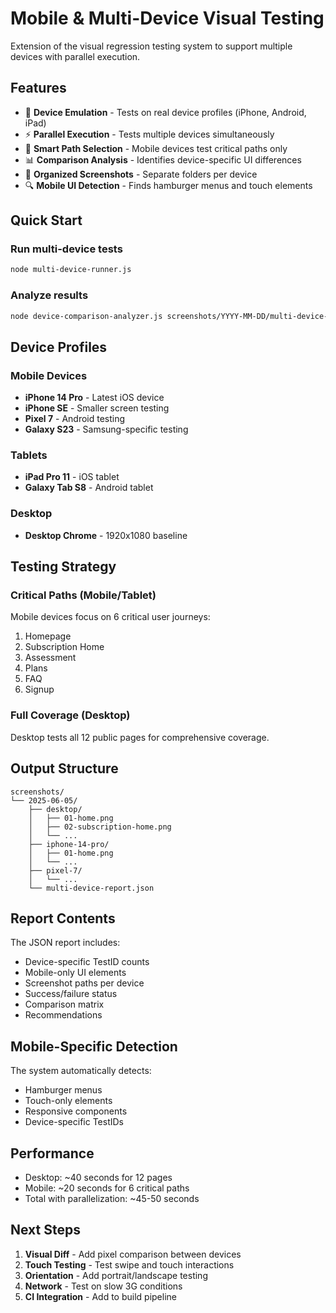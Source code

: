 # Mobile & Multi-Device Visual Testing

Extension of the visual regression testing system to support multiple devices with parallel execution.

## Features

- 📱 **Device Emulation** - Tests on real device profiles (iPhone, Android, iPad)
- ⚡ **Parallel Execution** - Tests multiple devices simultaneously
- 🎯 **Smart Path Selection** - Mobile devices test critical paths only
- 📊 **Comparison Analysis** - Identifies device-specific UI differences
- 📁 **Organized Screenshots** - Separate folders per device
- 🔍 **Mobile UI Detection** - Finds hamburger menus and touch elements

## Quick Start

### Run multi-device tests
```bash
node multi-device-runner.js
```

### Analyze results
```bash
node device-comparison-analyzer.js screenshots/YYYY-MM-DD/multi-device-report.json
```

## Device Profiles

### Mobile Devices
- **iPhone 14 Pro** - Latest iOS device
- **iPhone SE** - Smaller screen testing  
- **Pixel 7** - Android testing
- **Galaxy S23** - Samsung-specific testing

### Tablets
- **iPad Pro 11** - iOS tablet
- **Galaxy Tab S8** - Android tablet

### Desktop
- **Desktop Chrome** - 1920x1080 baseline

## Testing Strategy

### Critical Paths (Mobile/Tablet)
Mobile devices focus on 6 critical user journeys:
1. Homepage
2. Subscription Home
3. Assessment
4. Plans
5. FAQ
6. Signup

### Full Coverage (Desktop)
Desktop tests all 12 public pages for comprehensive coverage.

## Output Structure

```
screenshots/
└── 2025-06-05/
    ├── desktop/
    │   ├── 01-home.png
    │   ├── 02-subscription-home.png
    │   └── ...
    ├── iphone-14-pro/
    │   ├── 01-home.png
    │   └── ...
    ├── pixel-7/
    │   └── ...
    └── multi-device-report.json
```

## Report Contents

The JSON report includes:
- Device-specific TestID counts
- Mobile-only UI elements
- Screenshot paths per device
- Success/failure status
- Comparison matrix
- Recommendations

## Mobile-Specific Detection

The system automatically detects:
- Hamburger menus
- Touch-only elements
- Responsive components
- Device-specific TestIDs

## Performance

- Desktop: ~40 seconds for 12 pages
- Mobile: ~20 seconds for 6 critical paths
- Total with parallelization: ~45-50 seconds

## Next Steps

1. **Visual Diff** - Add pixel comparison between devices
2. **Touch Testing** - Test swipe and touch interactions
3. **Orientation** - Add portrait/landscape testing
4. **Network** - Test on slow 3G conditions
5. **CI Integration** - Add to build pipeline